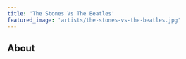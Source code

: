 ```yaml
---
title: 'The Stones Vs The Beatles'
featured_image: 'artists/the-stones-vs-the-beatles.jpg'
---
```


## About


